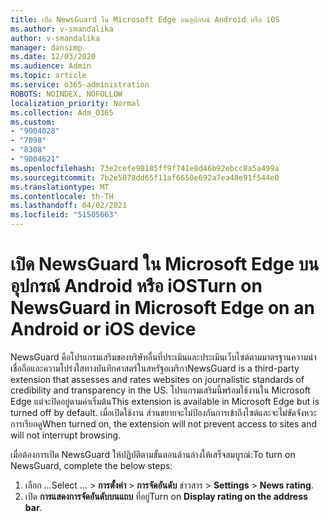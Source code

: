 ```yaml
---
title: เปิด NewsGuard ใน Microsoft Edge บนอุปกรณ์ Android หรือ iOS
ms.author: v-smandalika
author: v-smandalika
manager: dansimp
ms.date: 12/03/2020
ms.audience: Admin
ms.topic: article
ms.service: o365-administration
ROBOTS: NOINDEX, NOFOLLOW
localization_priority: Normal
ms.collection: Adm_O365
ms.custom:
- "9004028"
- "7098"
- "8308"
- "9004621"
ms.openlocfilehash: 73e2cefe98185ff9f741e8d46b92ebcc8a5a499a
ms.sourcegitcommit: 7b2e5078dd65f11af6650e692a7ea48e91f544e0
ms.translationtype: MT
ms.contentlocale: th-TH
ms.lasthandoff: 04/02/2021
ms.locfileid: "51505663"
---
```

# <a name="turn-on-newsguard-in-microsoft-edge-on-an-android-or-ios-device"></a><span data-ttu-id="10d68-102">เปิด NewsGuard ใน Microsoft Edge บนอุปกรณ์ Android หรือ iOS</span><span class="sxs-lookup"><span data-stu-id="10d68-102">Turn on NewsGuard in Microsoft Edge on an Android or iOS device</span></span>

<span data-ttu-id="10d68-103">NewsGuard คือโปรแกรมเสริมของบริษัทอื่นที่ประเมินและประเมินเว็บไซต์ตามมาตรฐานความน่าเชื่อถือและความโปร่งใสทางบันทึกศาสตร์ในสหรัฐอเมริกา</span><span class="sxs-lookup"><span data-stu-id="10d68-103">NewsGuard is a third-party extension that assesses and rates websites on journalistic standards of credibility and transparency in the US.</span></span> <span data-ttu-id="10d68-104">โปรแกรมเสริมนี้พร้อมใช้งานใน Microsoft Edge แต่จะปิดอยู่ตามค่าเริ่มต้น</span><span class="sxs-lookup"><span data-stu-id="10d68-104">This extension is available in Microsoft Edge but is turned off by default.</span></span> <span data-ttu-id="10d68-105">เมื่อเปิดใช้งาน ส่วนขยายจะไม่ป้องกันการเข้าถึงไซต์และจะไม่ขัดจังหวะการเรียกดู</span><span class="sxs-lookup"><span data-stu-id="10d68-105">When turned on, the extension will not prevent access to sites and will not interrupt browsing.</span></span>

<span data-ttu-id="10d68-106">เมื่อต้องการเปิด NewsGuard ให้ปฏิบัติตามขั้นตอนด้านล่างให้เสร็จสมบูรณ์:</span><span class="sxs-lookup"><span data-stu-id="10d68-106">To turn on NewsGuard, complete the below steps:</span></span>
1. <span data-ttu-id="10d68-107">เลือก ...</span><span class="sxs-lookup"><span data-stu-id="10d68-107">Select …</span></span><span data-ttu-id="10d68-108"> > **การตั้งค่า**  >  **การจัดอันดับ** ข่าวสาร</span><span class="sxs-lookup"><span data-stu-id="10d68-108"> > **Settings** > **News rating**.</span></span>
2. <span data-ttu-id="10d68-109">เปิด **การแสดงการจัดอันดับบนแถบ** ที่อยู่</span><span class="sxs-lookup"><span data-stu-id="10d68-109">Turn on **Display rating on the address bar**.</span></span>